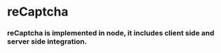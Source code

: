 # reCaptcha

### reCaptcha is implemented in node, it includes client side and server side integration.
